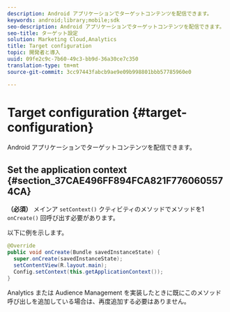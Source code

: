 ```yaml
---
description: Android アプリケーションでターゲットコンテンツを配信できます。
keywords: android;library;mobile;sdk
seo-description: Android アプリケーションでターゲットコンテンツを配信できます。
seo-title: ターゲット設定
solution: Marketing Cloud,Analytics
title: Target configuration
topic: 開発者と導入
uuid: 09fe2c9c-7b60-49c3-bb9d-36a30ce7c350
translation-type: tm+mt
source-git-commit: 3cc97443fabcb9ae9e09b998801bbb57785960e0

---
```



# Target configuration {#target-configuration}

Android アプリケーションでターゲットコンテンツを配信できます。

## Set the application context {#section_37CAE496FF894FCA821F7760605574CA}

**（必須）** メインア `setContext()` クティビティのメソッドでメソッドを1 `onCreate()` 回呼び出す必要があります。

以下に例を示します。

```java
@Override 
public void onCreate(Bundle savedInstanceState) { 
  super.onCreate(savedInstanceState); 
  setContentView(R.layout.main); 
  Config.setContext(this.getApplicationContext()); 
}
```

Analytics または Audience Management を実装したときに既にこのメソッド呼び出しを追加している場合は、再度追加する必要はありません。
